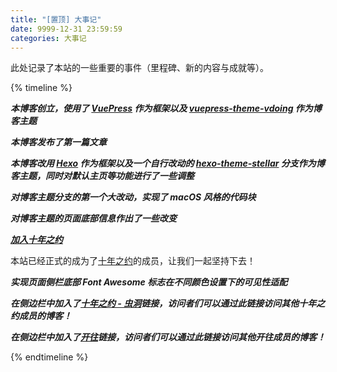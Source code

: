 ```yaml
---
title: "[置顶] 大事记"
date: 9999-12-31 23:59:59
categories: 大事记
---
```


此处记录了本站的一些重要的事件（里程碑、新的内容与成就等）。

<!-- more -->

{% timeline %}

<!-- node 2021-01-10 -->

***本博客创立，使用了 [VuePress](https://vuepress.vuejs.org) 作为框架以及 [vuepress-theme-vdoing](https://doc.xugaoyi.com) 作为博客主题***

<!-- node 2021-01-10 -->

***本博客发布了第一篇文章***

<!-- node 2021-05-16 -->

***本博客改用 [Hexo](https://hexo.io) 作为框架以及一个自行改动的 [hexo-theme-stellar](https://xaoxuu.com/wiki/stellar/) 分支作为博客主题，同时对默认主页等功能进行了一些调整***

<!-- node 2021-06-26 -->

***对博客主题分支的第一个大改动，实现了 macOS 风格的代码块***

<!-- node 2021-11-12 ~ 2022-01-03 -->

***对博客主题的页面底部信息作出了一些改变***

<!-- node 2022-04-13 -->

***[加入十年之约](https://www.cubik65536.top/memorabilia-2022-04-13-join-foreverblog/)***

本站已经正式的成为了[十年之约](https://www.foreverblog.cn)的成员，让我们一起坚持下去！

<!-- node 2022-05-06 -->

***实现页面侧栏底部 Font Awesome 标志在不同颜色设置下的可见性适配***

<!-- node 2022-08-04 -->

***在侧边栏中加入了[十年之约 - 虫洞](https://foreverblog.cn/go.html)链接，访问者们可以通过此链接访问其他十年之约成员的博客！***

<!-- node 2022-04-13 -->

***在侧边栏中加入了[开往](https://travellings.link/)链接，访问者们可以通过此链接访问其他开往成员的博客！***

{% endtimeline %}
